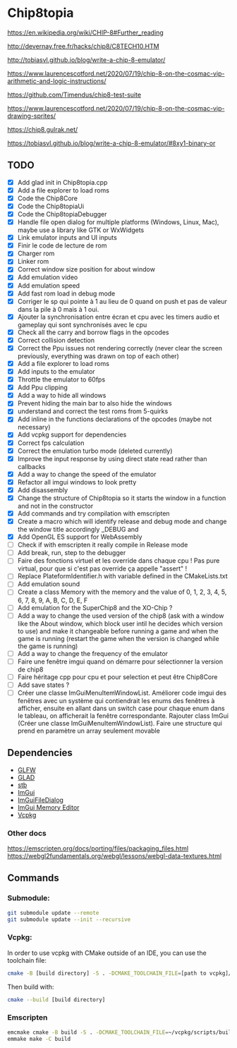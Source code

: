 # Chip8topia

https://en.wikipedia.org/wiki/CHIP-8#Further_reading

http://devernay.free.fr/hacks/chip8/C8TECH10.HTM

http://tobiasvl.github.io/blog/write-a-chip-8-emulator/

https://www.laurencescotford.net/2020/07/19/chip-8-on-the-cosmac-vip-arithmetic-and-logic-instructions/

https://github.com/Timendus/chip8-test-suite

https://www.laurencescotford.net/2020/07/19/chip-8-on-the-cosmac-vip-drawing-sprites/

https://chip8.gulrak.net/

https://tobiasvl.github.io/blog/write-a-chip-8-emulator/#8xy1-binary-or

## TODO

- [x] Add glad init in Chip8topia.cpp
- [x] Add a file explorer to load roms
- [x] Code the Chip8Core
- [x] Code the Chip8topiaUi
- [x] Code the Chip8topiaDebugger
- [x] Handle file open dialog for multiple platforms (Windows, Linux, Mac), maybe use a library like GTK or WxWidgets
- [x] Link emulator inputs and UI inputs
- [x] Finir le code de lecture de rom
- [x] Charger rom
- [x] Linker rom
- [x] Correct window size position for about window
- [x] Add emulation video
- [x] Add emulation speed
- [x] Add fast rom load in debug mode
- [x] Corriger le sp qui pointe à 1 au lieu de 0 quand on push et pas de valeur dans la pile à 0 mais à 1 oui.
- [x] Ajouter la synchronisation entre écran et cpu avec les timers audio et gameplay qui sont synchronisés avec le cpu
- [x] Check all the carry and borrow flags in the opcodes
- [x] Correct collision detection
- [x] Correct the Ppu issues not rendering correctly (never clear the screen previously, everything was drawn on top of
  each other)
- [x] Add a file explorer to load roms
- [x] Add inputs to the emulator
- [x] Throttle the emulator to 60fps
- [x] Add Ppu clipping
- [x] Add a way to hide all windows
- [x] Prevent hiding the main bar to also hide the windows
- [x] understand and correct the test roms from 5-quirks
- [x] Add inline in the functions declarations of the opcodes (maybe not necessary)
- [x] Add vcpkg support for dependencies
- [x] Correct fps calculation
- [x] Correct the emulation turbo mode (deleted currently)
- [x] Improve the input response by using direct state read rather than callbacks
- [x] Add a way to change the speed of the emulator
- [x] Refactor all imgui windows to look pretty
- [x] Add disassembly
- [x] Change the structure of Chip8topia so it starts the window in a function and not in the constructor
- [x] Add commands and try compilation with emscripten
- [x] Create a macro which will identify release and debug mode and change the window title accordingly _DEBUG and
- [x] Add OpenGL ES support for WebAssembly
- [ ] Check if with emscripten it really compile in Release mode
- [ ] Add break, run, step to the debugger
- [ ] Faire des fonctions virtuel et les override dans chaque cpu ! Pas pure virtual, pour que si c'est pas override ça
  appelle "assert" !
- [ ] Replace PlateformIdentifier.h with variable defined in the CMakeLists.txt
- [ ] Add emulation sound
- [ ] Create a class Memory with the memory and the value of 0, 1, 2, 3, 4, 5, 6, 7, 8, 9, A, B, C, D, E, F
- [ ] Add emulation for the SuperChip8 and the XO-Chip ?
- [ ] Add a way to change the used version of the chip8 (ask with a window like the About window, which block user intil
  he decides which version to use) and make it changeable before running a game and when the game is running (restart
  the game when the version is changed while the game is running)
- [ ] Add a way to change the frequency of the emulator
- [ ] Faire une fenêtre imgui quand on démarre pour sélectionner la version de chip8
- [ ] Faire héritage cpp pour cpu et pour selection et peut être Chip8Core
- [ ] Add save states ?
- [ ] Créer une classe ImGuiMenuItemWindowList. Améliorer code imgui des fenêtres avec un système qui contiendrait les
  enums des fenêtres à afficher, ensuite en
  allant dans un switch case pour chaque enum dans le tableau, on afficherait la fenêtre correspondante. Rajouter class
  ImGui (Créer une classe ImGuiMenuItemWindowList). Faire une structure qui prend en paramètre un array seulement
  movable

## Dependencies

- [GLFW](https://www.glfw.org/)
- [GLAD](https://glad.dav1d.de/)
- [stb](https://github.com/nothings/stb)
- [ImGui](https://github.com/ocornut/imgui)
- [ImGuiFileDialog](https://github.com/aiekick/ImGuiFileDialog)
- [ImGui Memory Editor](https://github.com/ocornut/imgui_club/tree/main/imgui_memory_editor)
- [Vcpkg](https://vcpkg.io/en)

### Other docs

https://emscripten.org/docs/porting/files/packaging_files.html
https://webgl2fundamentals.org/webgl/lessons/webgl-data-textures.html

## Commands

### Submodule:

```bash
git submodule update --remote
git submodule update --init --recursive
```

### Vcpkg:

In order to use vcpkg with CMake outside of an IDE, you can use the toolchain file:

```bash
cmake -B [build directory] -S . -DCMAKE_TOOLCHAIN_FILE=[path to vcpkg]/scripts/buildsystems/vcpkg.cmake
```

Then build with:

```bash
cmake --build [build directory]
```

### Emscripten

```bash
emcmake cmake -B build -S . -DCMAKE_TOOLCHAIN_FILE=~/vcpkg/scripts/buildsystems/vcpkg.cmake -DVCPKG_CHAINLOAD_TOOLCHAIN_FILE=${EMSDK}/upstream/emscripten/cmake/Modules/Platform/Emscripten.cmake -DVCPKG_TARGET_TRIPLET=wasm32-emscripten "-DCMAKE_EXE_LINKER_FLAGS=-s USE_GLFW=3 -s FULL_ES3=1 -s WASM=1 -s ALLOW_MEMORY_GROWTH=1 --preload-file Chip8Games" -DCMAKE_BUILD_TYPE=Release  
emmake make -C build
```

